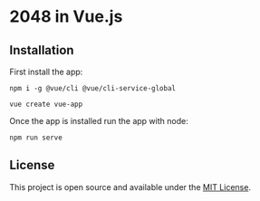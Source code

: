 # 2048 in Vue.js

## Installation

First install the app:

```
npm i -g @vue/cli @vue/cli-service-global

vue create vue-app
```

Once the app is installed run the app with node:

```
npm run serve
```

## License

This project is open source and available under the [MIT License](LICENSE).
